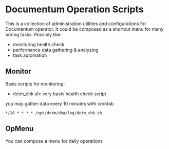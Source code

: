 Documentum Operation Scripts
=============

This is a collection of administration utilities and configurations for Documentum operator.
It could be composed as a shortcut menu for many boring tasks.
Possibly like:

* monitoring health check
* performance data gathering & analyzing
* task automation

Monitor
-------

Basis scripts for monitoring:
* dctm_chk.sh: very basic health check script

you may gather data every 10 minutes with crontab
```
*/10 * * * * /opt/dctm/dba/log/dctm_chk.sh
```

OpMenu
-----------
You can compose a menu for daily operations

